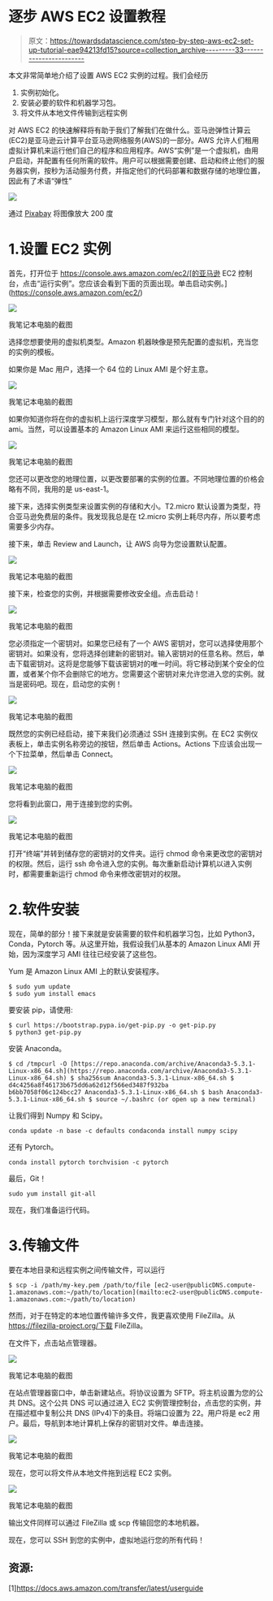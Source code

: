 # 逐步 AWS EC2 设置教程

> 原文：<https://towardsdatascience.com/step-by-step-aws-ec2-set-up-tutorial-eae94213fd15?source=collection_archive---------33----------------------->

本文非常简单地介绍了设置 AWS EC2 实例的过程。我们会经历

1.  实例初始化。
2.  安装必要的软件和机器学习包。
3.  将文件从本地文件传输到远程实例

对 AWS EC2 的快速解释将有助于我们了解我们在做什么。亚马逊弹性计算云(EC2)是亚马逊云计算平台亚马逊网络服务(AWS)的一部分。AWS 允许人们租用虚拟计算机来运行他们自己的程序和应用程序。AWS“实例”是一个虚拟机，由用户启动，并配置有任何所需的软件。用户可以根据需要创建、启动和终止他们的服务器实例，按秒为活动服务付费，并指定他们的代码部署和数据存储的地理位置，因此有了术语“弹性”

![](img/3babf7bf335e7184cd0725f12365d624.png)

通过 [Pixabay](https://pixabay.com/vectors/cloud-computing-cloud-device-data-1989339/) 将图像放大 200 度

# 1.设置 EC2 实例

首先，打开位于 https://console.aws.amazon.com/ec2/[的亚马逊 EC2 控制台，点击“运行实例”。您应该会看到下面的页面出现。单击启动实例。](https://console.aws.amazon.com/ec2/)

![](img/688767b448e6ff65f76003a17a1cd4de.png)

我笔记本电脑的截图

选择您想要使用的虚拟机类型。Amazon 机器映像是预先配置的虚拟机，充当您的实例的模板。

如果你是 Mac 用户，选择一个 64 位的 Linux AMI 是个好主意。

![](img/5557572d60c5c1e9b9a0d55423e7e311.png)

我笔记本电脑的截图

如果你知道你将在你的虚拟机上运行深度学习模型，那么就有专门针对这个目的的 ami。当然，可以设置基本的 Amazon Linux AMI 来运行这些相同的模型。

![](img/b9abd2126b7a9fb16e2cd8447c730637.png)

我笔记本电脑的截图

您还可以更改您的地理位置，以更改要部署的实例的位置。不同地理位置的价格会略有不同，我用的是 us-east-1。

接下来，选择实例类型来设置实例的存储和大小。T2.micro 默认设置为类型，符合亚马逊免费层的条件。我发现我总是在 t2.micro 实例上耗尽内存，所以要考虑需要多少内存。

接下来，单击 Review and Launch，让 AWS 向导为您设置默认配置。

![](img/0ab25d100095e3afc1412ea8af3018b4.png)

我笔记本电脑的截图

接下来，检查您的实例，并根据需要修改安全组。点击启动！

![](img/d812d5a014e68a3e2a8c3e7fe3abc0bc.png)

我笔记本电脑的截图

您必须指定一个密钥对。如果您已经有了一个 AWS 密钥对，您可以选择使用那个密钥对。如果没有，您将选择创建新的密钥对。输入密钥对的任意名称。然后，单击下载密钥对。这将是您能够下载该密钥对的唯一时间。将它移动到某个安全的位置，或者某个你不会删除它的地方。您需要这个密钥对来允许您进入您的实例。就当是密码吧。现在，启动您的实例！

![](img/ae08270ee99955714e8402b70c31c7f1.png)

我笔记本电脑的截图

既然您的实例已经启动，接下来我们必须通过 SSH 连接到实例。在 EC2 实例仪表板上，单击实例名称旁边的按钮，然后单击 Actions。Actions 下应该会出现一个下拉菜单，然后单击 Connect。

![](img/6fc6203de69c6239700b984c850f2528.png)

我笔记本电脑的截图

您将看到此窗口，用于连接到您的实例。

![](img/220bf6de635044b15e58aa0e25fe6399.png)

我笔记本电脑的截图

打开“终端”并转到储存您的密钥对的文件夹。运行 chmod 命令来更改您的密钥对的权限。然后，运行 ssh 命令进入您的实例。每次重新启动计算机以进入实例时，都需要重新运行 chmod 命令来修改密钥对的权限。

# 2.软件安装

现在，简单的部分！接下来就是安装需要的软件和机器学习包，比如 Python3，Conda，Pytorch 等。从这里开始，我假设我们从基本的 Amazon Linux AMI 开始，因为深度学习 AMI 往往已经安装了这些包。

Yum 是 Amazon Linux AMI 上的默认安装程序。

```
$ sudo yum update 
$ sudo yum install emacs
```

要安装 pip，请使用:

```
$ curl https://bootstrap.pypa.io/get-pip.py -o get-pip.py
$ python3 get-pip.py
```

安装 Anaconda。

```
$ cd /tmpcurl -O [https://repo.anaconda.com/archive/Anaconda3-5.3.1-Linux-x86_64.sh](https://repo.anaconda.com/archive/Anaconda3-5.3.1-Linux-x86_64.sh) $ sha256sum Anaconda3-5.3.1-Linux-x86_64.sh $ d4c4256a8f46173b675dd6a62d12f566ed3487f932ba
b6bb7058f06c124bcc27 Anaconda3-5.3.1-Linux-x86_64.sh $ bash Anaconda3-5.3.1-Linux-x86_64.sh $ source ~/.bashrc (or open up a new terminal)
```

让我们得到 Numpy 和 Scipy。

```
conda update -n base -c defaults condaconda install numpy scipy
```

还有 Pytorch。

```
conda install pytorch torchvision -c pytorch
```

最后，Git！

```
sudo yum install git-all
```

现在，我们准备运行代码。

# 3.传输文件

要在本地目录和远程实例之间传输文件，可以运行

```
$ scp -i /path/my-key.pem /path/to/file [ec2-user@publicDNS.compute-1.amazonaws.com:~/path/to/location](mailto:ec2-user@publicDNS.compute-1.amazonaws.com:~/path/to/location)
```

然而，对于在特定的本地位置传输许多文件，我更喜欢使用 FileZilla。从 https://filezilla-project.org/下载 FileZilla。

在文件下，点击站点管理器。

![](img/87f285717733d397b12bd16cc5497fa8.png)

我笔记本电脑的截图

在站点管理器窗口中，单击新建站点。将协议设置为 SFTP。将主机设置为您的公共 DNS。这个公共 DNS 可以通过进入 EC2 实例管理控制台，点击您的实例，并在描述框中复制公共 DNS (IPv4)下的条目。将端口设置为 22。用户将是 ec2 用户。最后，导航到本地计算机上保存的密钥对文件。单击连接。

![](img/d809566e5fb94786bea3f864f27ebcff.png)

我笔记本电脑的截图

现在，您可以将文件从本地文件拖到远程 EC2 实例。

![](img/b6832611e7f5d67a754f15b956cd1cc2.png)

我笔记本电脑的截图

输出文件同样可以通过 FileZilla 或 scp 传输回您的本地机器。

现在，您可以 SSH 到您的实例中，虚拟地运行您的所有代码！

## 资源:

[1]https://docs.aws.amazon.com/transfer/latest/userguide